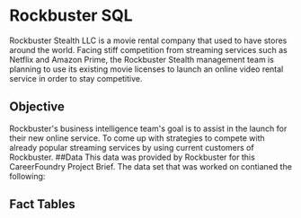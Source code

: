 # Rockbuster SQL
Rockbuster Stealth LLC is a movie rental company that used to have stores around the world. Facing stiff competition from streaming services such as Netflix and Amazon Prime, the Rockbuster Stealth management team is planning to use its existing movie licenses to launch an online video rental service in order to stay competitive.
## Objective
Rockbuster's business intelligence team's goal is to assist in the launch for their new online service. To come up with strategies to compete with already popular streaming services by using current customers of Rockbuster.
##Data
This data was provided by Rockbuster for this CareerFoundry Project Brief. The data set that was worked on contianed the following:
## Fact Tables

